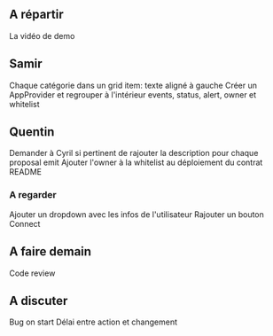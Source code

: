 ## A répartir

La vidéo de demo

## Samir

Chaque catégorie dans un grid item: texte aligné à gauche
Créer un AppProvider et regrouper à l'intérieur events, status, alert, owner et whitelist

## Quentin

Demander à Cyril si pertinent de rajouter la description pour chaque proposal emit
Ajouter l'owner à la whitelist au déploiement du contrat
README

### A regarder

Ajouter un dropdown avec les infos de l'utilisateur
Rajouter un bouton Connect

## A faire demain

Code review

## A discuter

Bug on start
Délai entre action et changement
